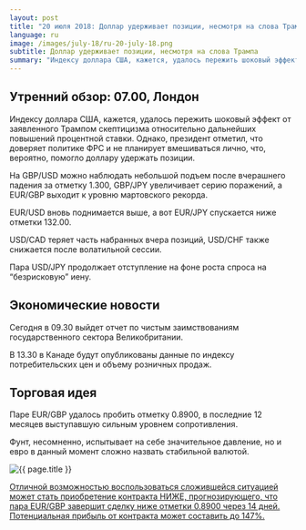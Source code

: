 ```yaml
---
layout: post
title: "20 июля 2018: Доллар удерживает позиции, несмотря на слова Трампа"
language: ru
image: /images/july-18/ru-20-july-18.png
subtitle: Доллар удерживает позиции, несмотря на слова Трампа
summary: "Индексу доллара США, кажется, удалось пережить шоковый эффект от заявленного Трампом скептицизма относительно дальнейших повышений процентной ставки"
---
```

## Утренний обзор: 07.00, Лондон
 
Индексу доллара США, кажется, удалось пережить шоковый эффект от заявленного Трампом скептицизма относительно дальнейших повышений процентной ставки. Однако, президент отметил, что доверяет политике ФРС и не планирует вмешиваться лично, что, вероятно, помогло доллару удержать позиции.

На GBP/USD можно наблюдать небольшой подъем после вчерашнего падения за отметку 1.300, GBP/JPY увеличивает серию поражений, а EUR/GBP выходит к уровню мартовского рекорда.

EUR/USD вновь поднимается выше, а вот EUR/JPY спускается ниже отметки 132.00.

USD/CAD теряет часть набранных вчера позиций, USD/CHF также снижается после волатильной сессии.

Пара USD/JPY продолжает отступление на фоне роста спроса на “безрисковую” иену.
 
## Экономические новости
 
Сегодня в 09.30 выйдет отчет по чистым заимствованиям государственного сектора Великобритании.

В 13.30 в Канаде будут опубликованы данные по индексу потребительских цен и объему розничных продаж.
 
## Торговая идея
 
Паре EUR/GBP удалось пробить отметку 0.8900, в последние 12 месяцев выступавшую сильным уровнем сопротивления. 

Фунт, несомненно, испытывает на себе значительное давление, но и евро в данный момент сложно назвать стабильной валютой.

<img src="{{ site.url }}/images/july-18/ru-20-july-18.png" alt="{{ page.title }}"  title="{{ page.title }}">

<a href="%LINK%%?currency=USD&market=forex&underlying=frxEURGBP&formname=higherlower&duration_amount=14&duration_units=d&amount=10&amount_type=stake&expiry_type=duration&barrier=0.8900" target="_blank">Отличной возможностью воспользоваться сложившейся ситуацией может стать приобретение контракта НИЖЕ, прогнозирующего, что пара EUR/GBP завершит сделку ниже отметки 0.8900 через 14 дней. Потенциальная прибыль от контракта может составить до 147%.</a>
